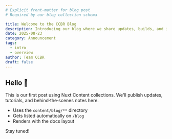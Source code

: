 ```yaml
---
# Explicit front-matter for blog post
# Required by our blog collection schema

title: Welcome to the CCBR Blog
description: Introducing our blog where we share updates, builds, and insights.
date: 2025-08-23
category: Announcement
tags:
  - intro
  - overview
author: Team CCBR
draft: false
---
```


## Hello 👋

This is our first post using Nuxt Content collections. We'll publish updates, tutorials, and behind‑the‑scenes notes here.

- Uses the `content/blog/**` directory
- Gets listed automatically on `/blog`
- Renders with the docs layout

Stay tuned!

